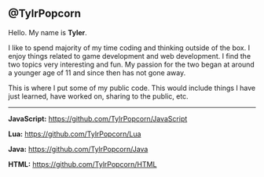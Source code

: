@TylrPopcorn
-----
Hello. My name is **Tyler**. 

I like to spend majority of my time coding and thinking outside of the box. I enjoy things related to game development and web development. I find the two topics very interesting and fun. My passion for the two began at around a younger age of 11 and since then has not gone away.


This is where I put some of my public code. This would include things I have just learned,
have worked on, sharing to the public, etc.

----
**JavaScript:**
  https://github.com/TylrPopcorn/JavaScript
  
 
**Lua:**
   https://github.com/TylrPopcorn/Lua
   
**Java:**
   https://github.com/TylrPopcorn/Java

**HTML:**
  https://github.com/TylrPopcorn/HTML
